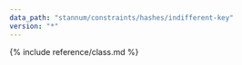 ```yaml
---
data_path: "stannum/constraints/hashes/indifferent-key"
version: "*"
---
```


{% include reference/class.md %}

